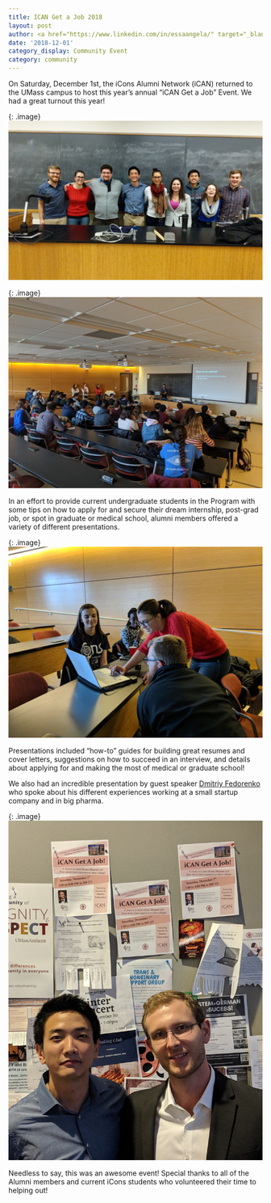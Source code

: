 ```yaml
---
title: ICAN Get a Job 2018
layout: post
author: <a href="https://www.linkedin.com/in/essaangela/" target="_blank">Angela Essa</a>
date: '2018-12-01'
category_display: Community Event
category: community
---
```

On Saturday, December 1st, the iCons Alumni Network (iCAN) returned to the UMass campus to host this year’s annual “iCAN Get a Job” Event. We had a great turnout this year!

{: .image}
<img src="/img/2018-12-01-ican-get-a-job/group.jpg" width="800" alt="" />

{: .image}
<img src="/img/2018-12-01-ican-get-a-job/turnout.jpg" width="800" alt="" />

In an effort to provide current undergraduate students in the Program with some tips on how to apply for and secure their dream internship, post-grad job, or spot in graduate or medical school, alumni members offered a variety of different presentations.

{: .image}
<img src="/img/2018-12-01-ican-get-a-job/nikki.jpg" width="800" alt="" />

Presentations included “how-to” guides for building great resumes and cover letters, suggestions on how to succeed in an interview, and details about applying for and making the most of medical or graduate school!

We also had an incredible presentation by guest speaker <a href="https://www.linkedin.com/in/dmitriy-fedorenko-60b06029/" target="_blank">Dmitriy Fedorenko</a> who spoke about his different experiences working at a small startup company and in big pharma.

{: .image}
<img src="/img/2018-12-01-ican-get-a-job/dima.jpg" width="800" alt="" />

Needless to say, this was an awesome event! Special thanks to all of the Alumni members and current iCons students who volunteered their time to helping out!


